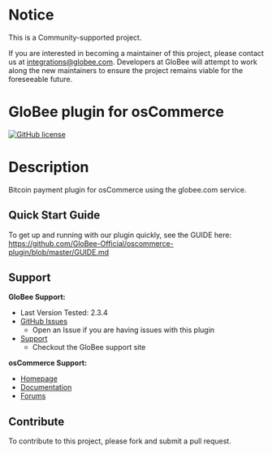 # Notice

This is a Community-supported project.

If you are interested in becoming a maintainer of this project, please contact us at integrations@globee.com. Developers at GloBee will attempt to work along the new maintainers to ensure the project remains viable for the foreseeable future.

# GloBee plugin for osCommerce

[![GitHub license](https://img.shields.io/badge/license-MIT-blue.svg?style=flat-square)](https://raw.githubusercontent.com/GloBee-Official/oscommerce-plugin/master/LICENSE.txt)

# Description

Bitcoin payment plugin for osCommerce using the globee.com service.

## Quick Start Guide

To get up and running with our plugin quickly, see the GUIDE here: https://github.com/GloBee-Official/oscommerce-plugin/blob/master/GUIDE.md


## Support

**GloBee Support:**

* Last Version Tested: 2.3.4
* [GitHub Issues](https://github.com/GloBee-Officialy/oscommerce-plugin/issues)
  * Open an Issue if you are having issues with this plugin
* [Support](https://help.globee.com)
  * Checkout the GloBee support site

**osCommerce Support:**

* [Homepage](https://www.oscommerce.com/)
* [Documentation](http://library.oscommerce.com/)
* [Forums](http://forums.oscommerce.com/)

## Contribute

To contribute to this project, please fork and submit a pull request.